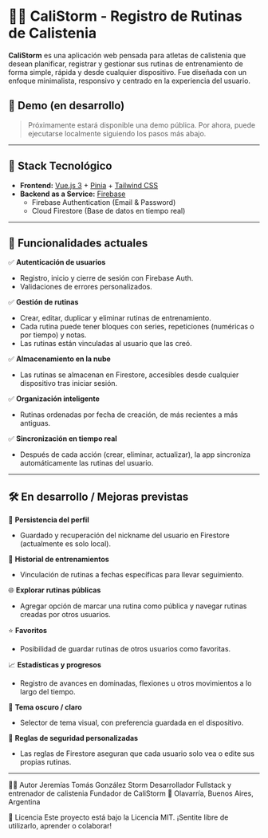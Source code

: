 # 🏋️‍♂️ CaliStorm - Registro de Rutinas de Calistenia

**CaliStorm** es una aplicación web pensada para atletas de calistenia que desean planificar, registrar y gestionar sus rutinas de entrenamiento de forma simple, rápida y desde cualquier dispositivo. Fue diseñada con un enfoque minimalista, responsivo y centrado en la experiencia del usuario.

## 🚀 Demo (en desarrollo)
> Próximamente estará disponible una demo pública. Por ahora, puede ejecutarse localmente siguiendo los pasos más abajo.

---

## 🧰 Stack Tecnológico

- **Frontend:** [Vue.js 3](https://vuejs.org/) + [Pinia](https://pinia.vuejs.org/) + [Tailwind CSS](https://tailwindcss.com/)
- **Backend as a Service:** [Firebase](https://firebase.google.com/)
  - Firebase Authentication (Email & Password)
  - Cloud Firestore (Base de datos en tiempo real)

---

## 🎯 Funcionalidades actuales

✅ **Autenticación de usuarios**  
- Registro, inicio y cierre de sesión con Firebase Auth.  
- Validaciones de errores personalizados.  

✅ **Gestión de rutinas**  
- Crear, editar, duplicar y eliminar rutinas de entrenamiento.  
- Cada rutina puede tener bloques con series, repeticiones (numéricas o por tiempo) y notas.  
- Las rutinas están vinculadas al usuario que las creó.

✅ **Almacenamiento en la nube**  
- Las rutinas se almacenan en Firestore, accesibles desde cualquier dispositivo tras iniciar sesión.

✅ **Organización inteligente**  
- Rutinas ordenadas por fecha de creación, de más recientes a más antiguas.

✅ **Sincronización en tiempo real**  
- Después de cada acción (crear, eliminar, actualizar), la app sincroniza automáticamente las rutinas del usuario.

---

## 🛠️ En desarrollo / Mejoras previstas

🔄 **Persistencia del perfil**  
- Guardado y recuperación del nickname del usuario en Firestore (actualmente es solo local).

📅 **Historial de entrenamientos**  
- Vinculación de rutinas a fechas específicas para llevar seguimiento.

🌐 **Explorar rutinas públicas**  
- Agregar opción de marcar una rutina como pública y navegar rutinas creadas por otros usuarios.

⭐ **Favoritos**  
- Posibilidad de guardar rutinas de otros usuarios como favoritas.

📈 **Estadísticas y progresos**  
- Registro de avances en dominadas, flexiones u otros movimientos a lo largo del tiempo.

🌙 **Tema oscuro / claro**  
- Selector de tema visual, con preferencia guardada en el dispositivo.

🔐 **Reglas de seguridad personalizadas**  
- Las reglas de Firestore aseguran que cada usuario solo vea o edite sus propias rutinas.

---

🧑‍💻 Autor
Jeremías Tomás González Storm
Desarrollador Fullstack y entrenador de calistenia
Fundador de CaliStorm
📍 Olavarría, Buenos Aires, Argentina

📄 Licencia
Este proyecto está bajo la Licencia MIT.
¡Sentite libre de utilizarlo, aprender o colaborar!
